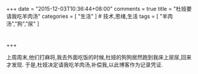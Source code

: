 +++
date = "2015-12-03T10:36:44+08:00"
comments = true
title = "杜娅要请我吃羊肉汤"
categories = [ "生活" ]  # 技术,思绪,生活 
tags = [ "羊肉汤","狗","尿" ]
#
+++

上周周末,他们打麻将,我去外面吃饭的时候,杜娅的狗狗居然跑到我床上尿尿,回来才发现.
于是,杜娅决定请我吃羊肉汤,补偿我,以此博客作为记录凭证.
<!--more-->
